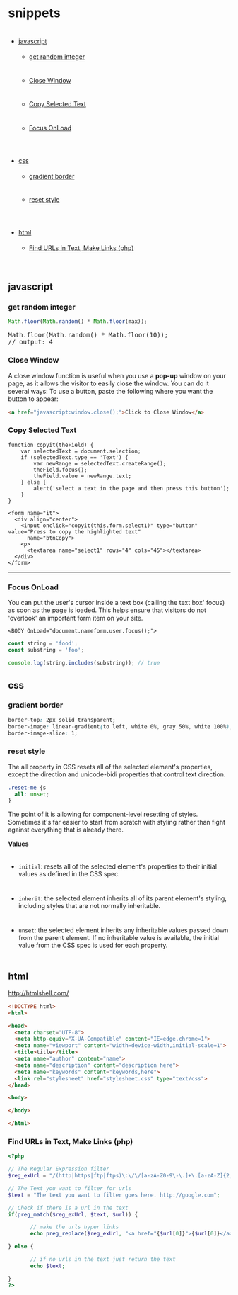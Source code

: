 # snippets


* [javascript](#javascript)
  * [get random integer](#get-random-integer)
  * [Close Window](#close-window)
  * [Copy Selected Text](#copy-selected-text)
  * [Focus OnLoad](#focus-onload)
* [css](#css)
  * [gradient border](#gradient-border)
  * [reset style](#reset-style)
* [html](#html)
  * [Find URLs in Text, Make Links (php)](#find-urls-in-text-make-links-php)



<style>

  code[class*="language-"],
  pre[class*="language-"] {
    font-size:.75em!important;
  }

.scroll{
  height: 350px;
  overflow: scroll;
}

p {line-height:125%;}
li {padding: 4% 0}


</style>


## javascript 

### get random integer 
```js
Math.floor(Math.random() * Math.floor(max));
```
<pre>Math.floor(Math.random() * Math.floor(10));
// output: 4</pre>

### Close Window
A close window function is useful when you use a **pop-up** window on your page, as it allows the visitor to easily close the window. You can do it several ways: To use a button, paste the following where you want the button to appear:

```html
<a href="javascript:window.close();">Click to Close Window</a>
```

### Copy Selected Text

```head
function copyit(theField) {
	var selectedText = document.selection;
	if (selectedText.type == 'Text') {
		var newRange = selectedText.createRange();
		theField.focus();
		theField.value = newRange.text;
	} else {
		alert('select a text in the page and then press this button');
	}
}
```
```body
<form name="it">
  <div align="center">
    <input onclick="copyit(this.form.select1)" type="button" value="Press to copy the highlighted text"
      name="btnCopy">
    <p>
      <textarea name="select1" rows="4" cols="45"></textarea>
  </div>
</form>
```
---

### Focus OnLoad
You can put the user's cursor inside a text box (calling the text box' focus) as soon as the page is loaded. This helps ensure that visitors do not 'overlook' an important form item on your site.

```body
<BODY OnLoad="document.nameform.user.focus();">
```

```js
const string = 'food';
const substring = 'foo';

console.log(string.includes(substring)); // true
```

## css 


### gradient border

```CSS
border-top: 2px solid transparent;
border-image: linear-gradient(to left, white 0%, gray 50%, white 100%);
border-image-slice: 1;
```

### reset style

The all property in CSS resets all of the selected element's properties, except the direction and unicode-bidi properties that control text direction.

```CSS
.reset-me {s
  all: unset;
}
```

The point of it is allowing for component-level resetting of styles. Sometimes it's far easier to start from scratch with styling rather than fight against everything that is already there.

**Values**
* `initial`: resets all of the selected element's properties to their initial values as defined in the CSS spec.
* `inherit`: the selected element inherits all of its parent element's styling, including styles that are not normally inheritable.
* `unset`: the selected element inherits any inheritable values passed down from the parent element. If no inheritable value is available, the initial value from the CSS spec is used for each property.

## html
http://htmlshell.com/

```html
<!DOCTYPE html>
<html>

<head>
  <meta charset="UTF-8">
  <meta http-equiv="X-UA-Compatible" content="IE=edge,chrome=1">
  <meta name="viewport" content="width=device-width,initial-scale=1">
  <title>title</title>
  <meta name="author" content="name">
  <meta name="description" content="description here">
  <meta name="keywords" content="keywords,here">
  <link rel="stylesheet" href="stylesheet.css" type="text/css">
</head>

<body>

</body>

</html>
```


### Find URLs in Text, Make Links (php)

```php
<?php

// The Regular Expression filter
$reg_exUrl = "/(http|https|ftp|ftps)\:\/\/[a-zA-Z0-9\-\.]+\.[a-zA-Z]{2,3}(\/\S*)?/";

// The Text you want to filter for urls
$text = "The text you want to filter goes here. http://google.com";

// Check if there is a url in the text
if(preg_match($reg_exUrl, $text, $url)) {

       // make the urls hyper links
       echo preg_replace($reg_exUrl, "<a href="{$url[0]}">{$url[0]}</a> ", $text);

} else {

       // if no urls in the text just return the text
       echo $text;

}
?>
```